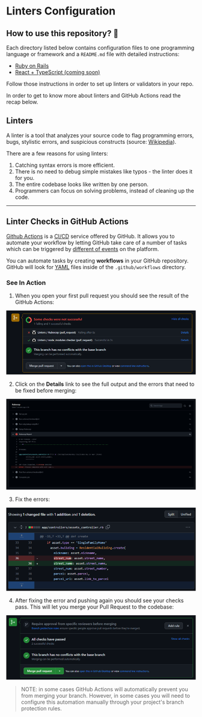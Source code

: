 # Linters Configuration

## How to use this repository? 🤷

Each directory listed below contains configuration files to one programming language or framework and a `README.md` file with detailed instructions:

- [Ruby on Rails](./ruby-on-rails/)
- [React + TypeScript (coming soon)](#)

Follow those instructions in order to set up linters or validators in your repo.

In order to get to know more about linters and GitHub Actions read the recap below.

## Linters
A linter is a tool that analyzes your source code to flag programming errors, bugs, stylistic errors, and suspicious constructs (source: [Wikipedia](https://en.wikipedia.org/wiki/Lint_(software))).

There are a few reasons for using linters:

1. Catching syntax errors is more efficient.
2. There is no need to debug simple mistakes like typos - the linter does it for you.
3. The entire codebase looks like written by one person.
4. Programmers can focus on solving problems, instead of cleaning up the code.

---

## Linter Checks in GitHub Actions

[Github Actions](https://help.github.com/en/actions) is a [CI/CD](https://codilime.com/what-is-ci-cd-all-you-need-to-know/) service offered by GitHub. It allows you to automate your workflow by letting GitHub take care of a number of tasks which can be triggered by [different of events](https://help.github.com/en/actions/reference/events-that-trigger-workflows) on the platform.

You can automate tasks by creating **workflows** in your GitHub repository. GitHub will look for [YAML](https://en.wikipedia.org/wiki/YAML) files inside of the `.github/workflows` directory.

### See In Action

1. When you open your first pull request you should see the result of the GitHub Actions:

![Linter check failing](./media/linter-fail.png)

2. Click on the **Details** link to see the full output and the errors that need to be fixed before merging:

![Linter check output](./media/linter-fail-details.png)

3. Fix the errors:

![Error diff](./media/linter-fix.png)

4. After fixing the error and pushing again you should see your checks pass. This will let you merge your Pull Request to the codebase:

![Linter check passing](./media/linter-pass.png)

> NOTE: in some cases GitHub Actions will automatically prevent you from merging your branch. However, in some cases you will need to configure this automation manually through your project's branch protection rules.
